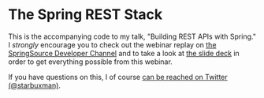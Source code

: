The Spring REST Stack
=====================

This is the accompanying code to my talk, "Building REST APIs with Spring." I *strongly* encourage you to check out the webinar replay
on [the SpringSource Developer Channel](http://youtube.com/SpringSourceDev) and to take a look at [the slide deck](http://www.slideshare.net/joshlong/rest-apis-with-spring) in order to get everything possible from this webinar.

If you have questions on this, I of course [can be reached on Twitter (@starbuxman)](http://twitter.com/starbuxman).
